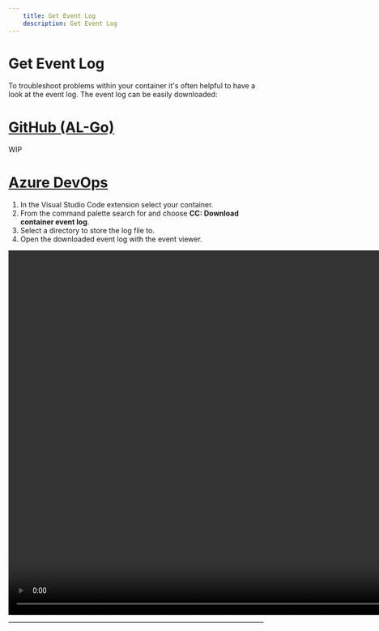 ```yaml
---
    title: Get Event Log
    description: Get Event Log
---
```


# Get Event Log

To troubleshoot problems within your container it's often helpful to have a look at the event log. The event log can be easily downloaded:

# [**GitHub (AL-Go)**](#tab/github)
WIP

# [**Azure DevOps**](#tab/azdevops)

1. In the Visual Studio Code extension select your container.
1. From the command palette search for and choose **CC: Download container event log**.
1. Select a directory to store the log file to.
1. Open the downloaded event log with the event viewer.

<video width="1280px" height="720px" controls>
  <source src="../media/event-log.mp4" type="video/mp4">
  Your browser does not support the video tag.
</video>

---